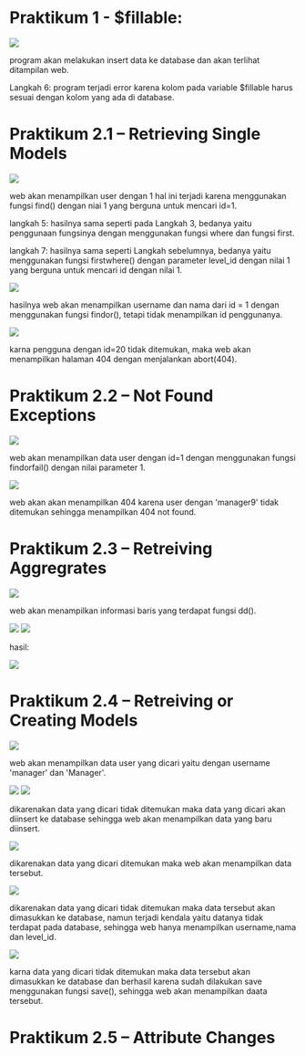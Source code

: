 # Praktikum 1 - $fillable:

<img src = "image-1.png">

program akan melakukan insert data ke database dan akan terlihat ditampilan web.

Langkah 6:  program terjadi error karena kolom pada variable $fillable harus sesuai dengan kolom yang ada di database.

# Praktikum 2.1 – Retrieving Single Models

<img src = "image-3.png">

web akan menampilkan user dengan 1 hal ini terjadi karena menggunakan fungsi find() dengan niai 1 yang berguna untuk mencari id=1.

langkah 5: hasilnya sama seperti pada Langkah 3, bedanya yaitu penggunaan fungsinya dengan menggunakan fungsi where dan fungsi first.

langkah 7: hasilnya sama seperti Langkah sebelumnya, bedanya yaitu menggunakan fungsi firstwhere() dengan parameter level_id dengan nilai 1 yang berguna untuk mencari id dengan nilai 1.

<img src = "image-4.png">

hasilnya web akan menampilkan username dan nama dari id = 1 dengan menggunakan fungsi findor(), tetapi tidak menampilkan id penggunanya. 

<img src = "image-5.png">

karna pengguna dengan id=20 tidak ditemukan, maka web akan menampilkan halaman 404 dengan menjalankan abort(404).

# Praktikum 2.2 – Not Found Exceptions

<img src = "image-6.png">

web akan menampilkan data user dengan id=1 dengan menggunakan fungsi findorfail() dengan nilai parameter 1.

<img src = "image-7.png">

web akan akan menampilkan 404 karena user dengan 'manager9' tidak ditemukan sehingga menampilkan 404 not found.

# Praktikum 2.3 – Retreiving Aggregrates

<img src = "image-8.png">

web akan menampilkan informasi baris yang terdapat fungsi dd().

<img src = "image-11.png">

<img src = "image-10.png">

hasil:

<img src = "image-9.png">

# Praktikum 2.4 – Retreiving or Creating Models

<img src = "image-12.png">

web akan menampilkan data user yang dicari yaitu dengan username 'manager' dan 'Manager'.

<img src = "image-13.png">

<img src = "image-14.png">

dikarenakan data yang dicari tidak ditemukan maka data yang dicari akan diinsert ke database sehingga web akan menampilkan data yang baru diinsert.

<img src = "image.png">

dikarenakan data yang dicari ditemukan maka web akan menampilkan data tersebut.

<img src = "image-15.png">

dikarenakan data yang dicari tidak ditemukan maka data tersebut akan dimasukkan ke database, namun terjadi kendala yaitu datanya tidak terdapat pada
database, sehingga web hanya menampilkan username,nama dan level_id.

<img src = "image-16.png">

karna data yang dicari tidak ditemukan maka data tersebut akan dimasukkan ke database dan berhasil karena sudah dilakukan save menggunakan fungsi save(), sehingga web akan menampilkan daata tersebut.

# Praktikum 2.5 – Attribute Changes
